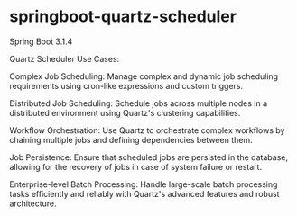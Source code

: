 # springboot-quartz-scheduler
Spring Boot 3.1.4

Quartz Scheduler Use Cases:

Complex Job Scheduling: Manage complex and dynamic job scheduling requirements using cron-like expressions and custom triggers.

Distributed Job Scheduling: Schedule jobs across multiple nodes in a distributed environment using Quartz's clustering capabilities.

Workflow Orchestration: Use Quartz to orchestrate complex workflows by chaining multiple jobs and defining dependencies between them.

Job Persistence: Ensure that scheduled jobs are persisted in the database, allowing for the recovery of jobs in case of system failure or restart.

Enterprise-level Batch Processing: Handle large-scale batch processing tasks efficiently and reliably with Quartz's advanced features and robust architecture.
